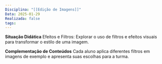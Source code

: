 ```yaml
---
Disciplina: "[[Edição de Imagens]]"
Data: 2025-01-29
Realizada: false
tags:
---
```

**Situação Didática**
Efeitos e Filtros: Explorar o uso de filtros e efeitos visuais para transformar o estilo de uma imagem.

**Complementação de Conteúdos**
Cada aluno aplica diferentes filtros em imagens de exemplo e apresenta suas escolhas para a turma.